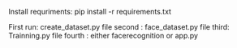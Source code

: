 Install requriments:
pip install -r requirements.txt

First run: create_dataset.py file
second : face_dataset.py file
third: Trainning.py file
fourth : either facerecognition or app.py
